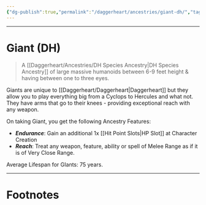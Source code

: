 ```yaml
---
{"dg-publish":true,"permalink":"/daggerheart/ancestries/giant-dh/","tags":["TTRPG"]}
---
```



---
# Giant (DH)
> A [[Daggerheart/Ancestries/DH Species Ancestry\|DH Species Ancestry]] of large massive humanoids between 6-9 feet height & having between one to three eyes.

Giants are unique to [[Daggerheart/Daggerheart\|Daggerheart]] but they allow you to play everything big from a Cyclops to Hercules and what not. They have arms that go to their knees - providing exceptional reach with any weapon.

On taking Giant, you get the following Ancestry Features:
- ***Endurance***: Gain an additional 1x [[Hit Point Slots\|HP Slot]] at Character Creation
- ***Reach***: Treat any weapon, feature, ability or spell of Melee Range as if it is of Very Close Range.

Average Lifespan for GIants: 75 years.

---
# Footnotes